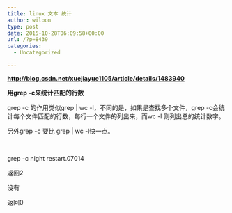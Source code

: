 ```yaml
---
title: linux 文本 统计
author: wiloon
type: post
date: 2015-10-28T06:09:58+00:00
url: /?p=8439
categories:
  - Uncategorized

---
```

**http://blog.csdn.net/xuejiayue1105/article/details/1483940**

**用grep -c来统计匹配的行数**
  
grep -c 的作用类似grep | wc -l，不同的是，如果是查找多个文件，grep -c会统计每个文件匹配的行数，每行一个文件的列出来，而wc -l 则列出总的统计数字。
  
另外grep -c 要比 grep | wc -l快一点。

&nbsp;

grep -c night restart.07014

返回2

没有

返回0

&nbsp;